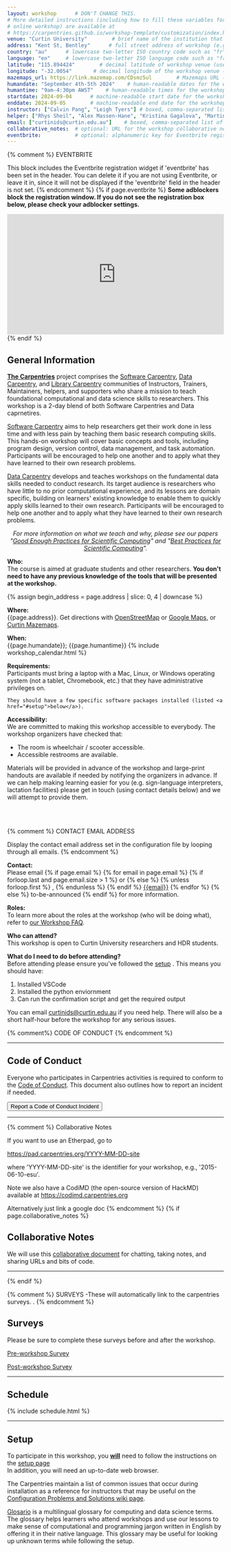 ```yaml
---
layout: workshop      # DON'T CHANGE THIS.
# More detailed instructions (including how to fill these variables for an
# online workshop) are available at
# https://carpentries.github.io/workshop-template/customization/index.html
venue: "Curtin University"        # brief name of the institution that hosts the workshop without address (e.g., "Euphoric State University")
address: "Kent St, Bentley"      # full street address of workshop (e.g., "Room A, 123 Forth Street, Blimingen, Euphoria"), videoconferencing URL, or 'online'
country: "au"      # lowercase two-letter ISO country code such as "fr" (see https://en.wikipedia.org/wiki/ISO_3166-1#Current_codes) for the institution that hosts the workshop
language: "en"     # lowercase two-letter ISO language code such as "fr" (see https://en.wikipedia.org/wiki/List_of_ISO_639-1_codes) for the workshop
latitude: "115.894424"        # decimal latitude of workshop venue (use https://www.latlong.net/)
longitude: "-32.0054"       # decimal longitude of the workshop venue (use https://www.latlong.net)
mazemaps_url: https://link.mazemap.com/CDsmz5ul        # Mazemaps URL (use https://properties.curtin.edu.au/visit-curtin/campus-maps/ click your building, then click the share button, e.g. https://link.mazemap.com/kBQQTJKo)
humandate: "September 4th-5th 2024"    # human-readable dates for the workshop (e.g., "Feb 17-18, 2020")
humantime: "9am-4:30pm AWST"    # human-readable times for the workshop e.g., "9:00 am - 4:30 pm CEST (7:00 am - 2:30 pm UTC)"
startdate: 2024-09-04      # machine-readable start date for the workshop in YYYY-MM-DD format like 2015-01-01
enddate: 2024-09-05        # machine-readable end date for the workshop in YYYY-MM-DD format like 2015-01-02
instructor: ["Calvin Pang", "Leigh Tyers"] # boxed, comma-separated list of instructors' names as strings, like ["Kay McNulty", "Betty Jennings", "Betty Snyder"]
helper: ["Rhys Sheil", "Alex Massen-Hane", "Kristina Gagalova", "Martin Cupák", "Nancy Tippaya", "Kathryn Napier"]     # boxed, comma-separated list of helpers' names, like ["Marlyn Wescoff", "Fran Bilas", "Ruth Lichterman"]
email: ["curtinids@curtin.edu.au"]    # boxed, comma-separated list of contact email addresses for the host, lead instructor, or whoever else is handling questions, like ["marlyn.wescoff@example.org", "fran.bilas@example.org", "ruth.lichterman@example.org"]
collaborative_notes:  # optional: URL for the workshop collaborative notes, e.g. an Etherpad or Google Docs document (e.g., https://pad.carpentries.org/2015-01-01-euphoria)
eventbrite:           # optional: alphanumeric key for Eventbrite registration, e.g., "1234567890AB" (if Eventbrite is being used)
---
```












{% comment %}
EVENTBRITE

This block includes the Eventbrite registration widget if
'eventbrite' has been set in the header.  You can delete it if you
are not using Eventbrite, or leave it in, since it will not be
displayed if the 'eventbrite' field in the header is not set.
{% endcomment %}
{% if page.eventbrite %}
<strong>Some adblockers block the registration window. If you do not see the
  registration box below, please check your adblocker settings.</strong>
<iframe
  src="https://www.eventbrite.com/tickets-external?eid={{page.eventbrite}}&ref=etckt"
  frameborder="0"
  width="100%"
  height="280px"
  scrolling="auto">
</iframe>
{% endif %}




<h2 id="general">General Information</h2>

<p>
<strong><a href="https://carpentries.org">The Carpentries</a></strong> project comprises the <a
href="{{site.swc_site}}">Software Carpentry</a>, <a href="{{site.dc_site}}">Data Carpentry</a>, and
<a href="{{site.lc_site}}">Library Carpentry</a> communities of Instructors, Trainers, Maintainers,
helpers, and supporters who share a mission to teach foundational computational and data science
skills to researchers. This workshop is a 2-day blend of both Software Carpentries and Data caprnetires.



<p>
  <a href="{{site.swc_site}}">Software Carpentry</a>
  aims to help researchers get their work done
  in less time and with less pain
  by teaching them basic research computing skills.
  This hands-on workshop will cover basic concepts and tools,
  including program design, version control, data management,
  and task automation.
  Participants will be encouraged to help one another
  and to apply what they have learned to their own research problems.
</p>



<p>
  <a href="{{site.dc_site}}">Data Carpentry</a> develops and teaches workshops on the fundamental data skills needed to conduct
  research. Its target audience is researchers who have little to no prior computational experience,
  and its lessons are domain specific, building on learners' existing knowledge to enable them to quickly
  apply skills learned to their own research.
  Participants will be encouraged to help one another
  and to apply what they have learned to their own research problems.
</p>
<p align="center">
  <em>
    For more information on what we teach and why,
    please see our papers
    "<a href="https://doi.org/10.1371/journal.pcbi.1005510">Good Enough Practices for Scientific Computing</a>" and "<a href="https://doi.org/10.1371/journal.pbio.1001745">Best Practices for Scientific Computing</a>".
  </em>
</p>

<p id="who"> 
  <strong>Who:</strong> <br>
  The course is aimed at graduate students and other researchers.
  <strong>
    You don't need to have any previous knowledge of the tools
    that will be presented at the workshop.
  </strong>
</p>




{% assign begin_address = page.address | slice: 0, 4 | downcase  %}


<p id="where">
  <strong>Where:</strong> <br>
  {{page.address}}.
  Get directions with
  <a href="//www.openstreetmap.org/?mlat={{page.latitude}}&mlon={{page.longitude}}&zoom=16">OpenStreetMap</a>
  or
  <a href="//maps.google.com/maps?q={{page.latitude}},{{page.longitude}}">Google Maps</a>,
  or
  <a href="{{page.mazemaps_url}}">Curtin Mazemaps</a>.
</p>



<p id="when">
  <strong>When:</strong> <br>
  {{page.humandate}}; {{page.humantime}}
  {% include workshop_calendar.html %}
</p>




<p id="requirements">
  <strong>Requirements:</strong> <br>
    Participants must bring a laptop with a
    Mac, Linux, or Windows operating system (not a tablet, Chromebook, etc.) that they have administrative privileges on.  <br>

    They should have a few specific software packages installed (listed <a href="#setup">below</a>).
</p>


<p id="accessibility">
  <strong>Accessibility:</strong> <br>
  We are committed to making this workshop
  accessible to everybody. 
  The workshop organizers have checked that:
<p>
  <ul>
    <li>The room is wheelchair / scooter accessible.</li>
    <li>Accessible restrooms are available.</li>
  </ul>
</p>
Materials will be provided in advance of the workshop and large-print handouts are available if needed by notifying the organizers in advance. If we can help making learning easier for you (e.g. sign-language interpreters, lactation facilities) please get in touch (using contact details below) and we will attempt to provide them. 

 <br>  <br>



{% comment %}
CONTACT EMAIL ADDRESS

Display the contact email address set in the configuration file by looping through all emails.
{% endcomment %}
<p id="contact">
  <strong>Contact:</strong> <br>
  Please email
  {% if page.email %}
  {% for email in page.email %}
  {% if forloop.last and page.email.size > 1 %}
  or
  {% else %}
  {% unless forloop.first %}
  ,
  {% endunless %}
  {% endif %}
  <a href='mailto:{{email}}'>{{email}}</a>
  {% endfor %}
  {% else %}
  to-be-announced
  {% endif %}
  for more information.
</p>

<p id="roles">
  <strong>Roles:</strong> <br>
  To learn more about the roles at the workshop (who will be doing what),
  refer to <a href="https://carpentries.org/workshop_faq/#what-are-the-roles-of-everyone-participating-in-a-workshop">our Workshop FAQ</a>.
</p>


<p id="who-can-attend">
    <strong>Who can attend?</strong> <br>
    This workshop is open to Curtin University researchers and HDR students.
</p>

<p id="before-attending">
<strong>What do I need to do before attending?</strong> <br>
  Before attending please ensure you've followed the <a href="{{ relative_root_path }}/setup">setup</a> . This means you should have:  
  <ol>
    <li> Installed VSCode </li>
    <li> Installed the python enviornment </li>
    <li> Can run the confirmation script and get the required output </li>
  </ol>
  You can email <a href="mailto:curtinids@curtin.edu.au">curtinids@curtin.edu.au</a> if you need help. There will also be a short half-hour before the workshop for any serious issues.
</p>
{% comment%}
CODE OF CONDUCT
{% endcomment %}

<hr/>
<h2 id="code-of-conduct">Code of Conduct</h2>

<p>
Everyone who participates in Carpentries activities is required to conform to the <a href="https://docs.carpentries.org/topic_folders/policies/code-of-conduct.html">Code of Conduct</a>. This document also outlines how to report an incident if needed.
</p>

<p class="text-center">
  <a href="https://goo.gl/forms/KoUfO53Za3apOuOK2">
    <button type="button" class="btn btn-info">Report a Code of Conduct Incident</button>
  </a>
</p>
<hr/>


{% comment %}
Collaborative Notes

If you want to use an Etherpad, go to

https://pad.carpentries.org/YYYY-MM-DD-site

where 'YYYY-MM-DD-site' is the identifier for your workshop,
e.g., '2015-06-10-esu'.

Note we also have a CodiMD (the open-source version of HackMD)
available at https://codimd.carpentries.org

Alternatively just link a google doc
{% endcomment %}
{% if page.collaborative_notes %}
<h2 id="collaborative_notes">Collaborative Notes</h2>

<p>
We will use this <a href="{{ page.collaborative_notes }}">collaborative document</a> for chatting, taking notes, and sharing URLs and bits of code.
</p>
<hr/>
{% endif %}


{% comment %}
SURVEYS -These will automatically link to the carpentries surveys. .
{% endcomment %}
<h2 id="surveys">Surveys</h2>
<p>Please be sure to complete these surveys before and after the workshop.</p>
<p><a href="{{ site.pre_survey }}{{ site.github.project_title }}">Pre-workshop Survey</a></p>
<p><a href="{{ site.post_survey }}{{ site.github.project_title }}">Post-workshop Survey</a></p>

<hr/>



<h2 id="schedule">Schedule</h2>

{% include schedule.html %}


<hr/>



<h2 id="setup">Setup</h2>

<p>
  To participate in this workshop,
  you <b><u>will</u></b> need to follow the instructions on the <a href="{{ relative_root_path }}{% link setup/index.md %}">setup page</a> <br>
  In addition, you will need an up-to-date web browser.
</p>


<p>
  The Carpentries maintain a list of common issues that occur during installation as a reference for instructors
  that may be useful on the
  <a href = "{{site.swc_github}}/workshop-template/wiki/Configuration-Problems-and-Solutions">Configuration Problems and Solutions wiki page</a>.
</p>

<p>
  <a href="https://glosario.carpentries.org/en/">Glosario</a> is a multilingual glossary 
  for computing and data science terms. The glossary helps 
  learners who attend workshops and use our lessons to make sense of computational and programming jargon written in English by offering it 
  in their native language. This glossary may be useful for looking up unknown terms while following the setup.
</p>

